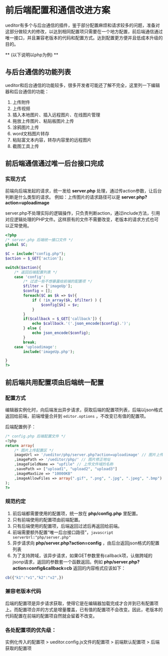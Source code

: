 # 前后端配置和通信改进方案

ueditor有多个与后台通信的插件，鉴于部分配置麻烦和请求较多的问题，准备对这部分做较大的修改，以达到相同配置项只需要在一个地方配置，前后端通信通过唯一接口，并且兼容老版本的代码和配置方式。达到配置更方便并且低成本升级的目的。

** (以下说明以php为例) **

## 与后台通信的功能列表

ueditor和后台通信的功能较多，很多开发者可能还了解不完全，这里列一下编辑器和后台通信的功能：

1. 上传附件
2. 上传视频
3. 插入本地图片、插入远程图片、在线图片管理
4. 拖放上传图片、粘贴板图片上传
5. 涂鸦图片上传
6. word文档图片转存
7. 粘贴富文本内容，转存内容里的远程图片
8. 截图工具上传



## 前后端通信通过唯一后台接口完成

### 实现方式

前端向后端发起的请求，统一发给 **server.php** 处理，通过传action参数，让后台判断是什么类型的请求。
例如：上传图片的请求路径可以是 **server.php?action=uploadimage**

server.php不处理实际的逻辑操作，只负责判断action，通过include方法，引用对应逻辑处理的PHP文件。这样原有的文件不需要改变，老版本的请求方式也可以正常使用。



```php
<?php
/* server.php 后端统一接口文件 */
global $C;

$C = include("config.php");
$action = $_GET['action'];

switch($action){
    /* 返回后端配置列表 */
    case 'config':
        /* 过滤一些不想暴露给前端的配置项 */
        $filter = ['imageUp'];
        $config = [];
        foreach($C as $k => $v){
            if ( !in_array($k, $filter) ) {
                $config[$k] = $v;
            }
        }
        if($callback = $_GET['callback']) {
            echo $callback.'('.json_encode($config).')';
        } else {
            echo json_encode($config);
        }
        break;
    case 'uploadimage':
    	include('imageUp.php');

}
?>
```

## 前后端共用配置项由后端统一配置

### 配置方式

编辑器实例化时，向后端发出异步请求，获取后端的配置项列表，后端以json格式返回给前端，前端增量合并到 ```editor.options``` ，不改变已有值的配置项。

后端配置例子：

```php
/* config.php 后端配置文件 */
<?php
return array(
    /* 图片上传配置区 */
    imageUrl => '/ueditor/php/server.php?action=uploadimage' // 图片上传地址
    ,imagePath => '/ueditor/php/' // 图片修正地址
    ,imageFieldName => "upfile" // 上传文件域的名称
    ,savePath => ["upload1", "upload2", "upload3"]
    ,imageMaxSize => "10000KB"
    ,imageAllowFiles => array(".gif", ".png", ".jpg", ".jpeg", ".bmp")
);
?>
```

### 规范约定

1. 前后端都需要使用的配置项，统一放在 **php/config.php** 里配置。
2. 只有前端使用的配置项由前端配置。
3. 只有后端使用的配置项，后端返回过滤后再返回给前端。
4. 前端需要额外配置“唯一后台接口路径”，```javascript serverUrl:"php/server.php"```
5. 异步请求向 **php/server.php?action=config** ，由后台返回json格式的配置列表
6. 为了支持跨域，该异步请求，如果GET参数里有callback项，认做跨域的jsonp请求，返回的参数套一个函数返回。例如 **php/server.php?action=config&callback=cb** 返回的内容格式应该如下：
```javascript
cb({"k1":"v1","k2":"v2",})
```

### 兼容老版本代码

后端的配置项是异步请求获取，使得它是在编辑器加载完成才合并到已有配置项上。而配置项合并的方式是增量覆盖，已有值的配置项不会改变。因此，老版本的代码配置在前端的配置项自然就会留着不改变。

### 各处配置项的优先级：

实例化传入的配置项 > ueditor.config.js文件的配置项 > 前端默认配置项 > 后端获取的配置项